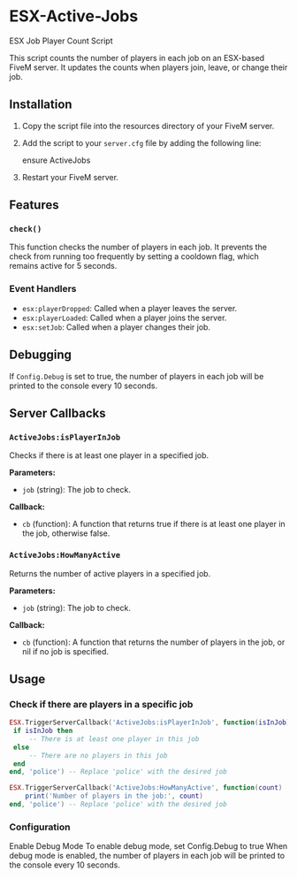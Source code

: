 # ESX-Active-Jobs

ESX Job Player Count Script

This script counts the number of players in each job on an ESX-based FiveM server. It updates the counts when players join, leave, or change their job.

## Installation

1. Copy the script file into the resources directory of your FiveM server.
2. Add the script to your `server.cfg` file by adding the following line:

    ensure ActiveJobs

    
3. Restart your FiveM server.

## Features

### `check()`

This function checks the number of players in each job. It prevents the check from running too frequently by setting a cooldown flag, which remains active for 5 seconds.

### Event Handlers

- `esx:playerDropped`: Called when a player leaves the server.
- `esx:playerLoaded`: Called when a player joins the server.
- `esx:setJob`: Called when a player changes their job.

## Debugging

If `Config.Debug` is set to true, the number of players in each job will be printed to the console every 10 seconds.

## Server Callbacks

### `ActiveJobs:isPlayerInJob`

Checks if there is at least one player in a specified job.

**Parameters:**

- `job` (string): The job to check.

**Callback:**

- `cb` (function): A function that returns true if there is at least one player in the job, otherwise false.

### `ActiveJobs:HowManyActive`

Returns the number of active players in a specified job.

**Parameters:**

- `job` (string): The job to check.

**Callback:**

- `cb` (function): A function that returns the number of players in the job, or nil if no job is specified.

## Usage

### Check if there are players in a specific job

```lua
ESX.TriggerServerCallback('ActiveJobs:isPlayerInJob', function(isInJob)
 if isInJob then
     -- There is at least one player in this job
 else
     -- There are no players in this job
 end
end, 'police') -- Replace 'police' with the desired job

ESX.TriggerServerCallback('ActiveJobs:HowManyActive', function(count)
    print('Number of players in the job:', count)
end, 'police') -- Replace 'police' with the desired job

```

### Configuration
Enable Debug Mode
To enable debug mode, set Config.Debug to true
When debug mode is enabled, the number of players in each job will be printed to the console every 10 seconds.